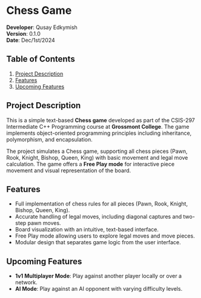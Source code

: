 # Chess Game

**Developer**: Qusay Edkymish  
**Version**: 0.1.0  
**Date**: Dec/1st/2024

## Table of Contents

1. [Project Description](#project-description)
2. [Features](#features)
3. [Upcoming Features](#upcoming-features)

## Project Description

This is a simple text-based **Chess game** developed as part of the CSIS-297 Intermediate C++ Programming course at **Grossmont College**. The game implements object-oriented programming principles including inheritance, polymorphism, and encapsulation.

The project simulates a Chess game, supporting all chess pieces (Pawn, Rook, Knight, Bishop, Queen, King) with basic movement and legal move calculation. The game offers a **Free Play mode** for interactive piece movement and visual representation of the board.

## Features

- Full implementation of chess rules for all pieces (Pawn, Rook, Knight, Bishop, Queen, King).
- Accurate handling of legal moves, including diagonal captures and two-step pawn moves.
- Board visualization with an intuitive, text-based interface.
- Free Play mode allowing users to explore legal moves and move pieces.
- Modular design that separates game logic from the user interface.

## Upcoming Features

- **1v1 Multiplayer Mode**: Play against another player locally or over a network.
- **AI Mode**: Play against an AI opponent with varying difficulty levels.
